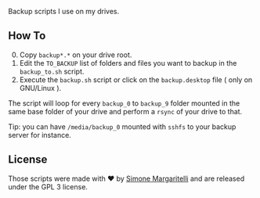 Backup scripts I use on my drives.

## How To

0) Copy `backup*.*` on your drive root.
1) Edit the `TO_BACKUP` list of folders and files you want to backup in the `backup_to.sh` script.
2) Execute the `backup.sh` script or click on the `backup.desktop` file ( only on GNU/Linux ).

The script will loop for every `backup_0` to `backup_9` folder mounted in the same base folder of your drive and perform a `rsync` of your drive to that.

Tip: you can have `/media/backup_0` mounted with `sshfs` to your backup server for instance.

## License

Those scripts were made with ♥  by [Simone Margaritelli](https://www.evilsocket.net/) and are released under the GPL 3 license.

